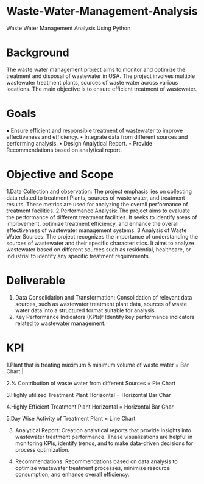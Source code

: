 # Waste-Water-Management-Analysis
Waste Water Management Analysis Using Python

# Background
The waste water management project aims to monitor and optimize the treatment and 
disposal of wastewater in USA. The project involves multiple wastewater treatment 
plants, sources of waste water across various locations. The main objective is to ensure 
efficient treatment of wastewater.

# Goals
• Ensure efficient and responsible treatment of wastewater to improve 
  effectiveness and efficiency.
• Integrate data from different sources and performing analysis.
• Design Analytical Report.
• Provide Recommendations based on analytical report.

# Objective and Scope
1.Data Collection and observation: The project emphasis lies on collecting data 
related to treatment Plants, sources of waste water, and treatment results. These metrics
are used for analyzing the overall performance of treatment facilities.
2.Performance Analysis: The project aims to evaluate the performance of different 
treatment facilities. It seeks to identify areas of improvement, optimize treatment 
efficiency, and enhance the overall effectiveness of wastewater management systems.
3.Analysis of Waste Water Sources: The project recognizes the importance of 
understanding the sources of wastewater and their specific characteristics. It aims to 
analyze wastewater based on different sources such as residential, healthcare, or 
industrial to identify any specific treatment requirements.

# Deliverable

1. Data Consolidation and Transformation: Consolidation of relevant data sources, 
such as wastewater treatment plant data, sources of waste water data into a structured 
format suitable for analysis.
2. Key Performance Indicators (KPIs): Identify key performance indicators related to 
wastewater management.

# KPI                                        
1.Plant that is treating maximum &  minimum volume of waste water = Bar Chart                |
                                              
2.% Contribution of waste water from different Sources = Pie Chart                
                                               
3.Highly utilized Treatment Plant Horizontal  =  Horizontal Bar Char
                                               
4.Highly Efficient Treatment Plant Horizontal = Horizontal Bar Char
                                               
5.Day Wise Activity of Treatment Plant = Line Chart


3. Analytical Report: Creation analytical reports that provide insights into wastewater 
treatment performance. These visualizations are helpful in monitoring KPIs, identify 
trends, and to make data-driven decisions for process optimization.

4. Recommendations: Recommendations based on data analysis to optimize 
wastewater treatment processes, minimize resource consumption, and enhance overall 
efficiency.

